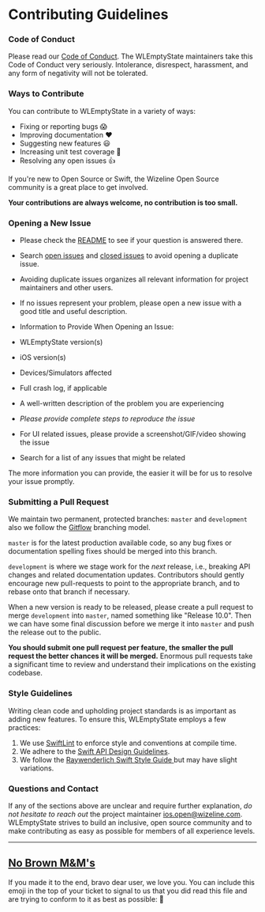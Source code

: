 # Contributing Guidelines

### Code of Conduct

Please read our [Code of Conduct](CODE_OF_CONDUCT.md).
The WLEmptyState maintainers take this Code of Conduct very seriously. Intolerance, disrespect, harassment, and any form of negativity will not be tolerated.

### Ways to Contribute

You can contribute to WLEmptyState in a variety of ways:

- Fixing or reporting bugs :scream:
- Improving documentation :heart:
- Suggesting new features :smiley:
- Increasing unit test coverage :pray:
- Resolving any open issues :+1:

If you're new to Open Source or Swift, the Wizeline Open Source community is a great place to get involved.

**Your contributions are always welcome, no contribution is too small.**

### Opening a New Issue

- Please check the [README](readme.md) to see if your question is answered there.
- Search [open issues](https://github.com/wizeline/WLEmptyState/issues?q=is%3Aopen+is%3Aissue) and [closed issues](https://github.com/wizeline/WLEmptyState/issues?q=is%3Aissue+is%3Aclosed) to avoid opening a duplicate issue.
- Avoiding duplicate issues organizes all relevant information for project maintainers and other users.
- If no issues represent your problem, please open a new issue with a good title and useful description.

- Information to Provide When Opening an Issue:
- WLEmptyState version(s)
- iOS version(s)
- Devices/Simulators affected
- Full crash log, if applicable
- A well-written description of the problem you are experiencing
- *Please provide complete steps to reproduce the issue*
- For UI related issues, please provide a screenshot/GIF/video showing the issue
- Search for a list of any issues that might be related

The more information you can provide, the easier it will be for us to resolve your issue promptly.

### Submitting a Pull Request

We maintain two permanent, protected branches: `master` and `development` also we follow the [Gitflow](https://datasift.github.io/gitflow/IntroducingGitFlow.html) branching model.

`master` is for the latest production available code, so any bug fixes or documentation spelling fixes should be merged into this branch.

`development` is where we stage work for the *next* release, i.e., breaking API changes and related documentation updates. Contributors should gently encourage new pull-requests to point to the appropriate branch, and to rebase onto that branch if necessary.

When a new version is ready to be released, please create a pull request to merge `development` into `master`, named something like "Release 10.0". Then we can have some final discussion before we merge it into `master` and push the release out to the public.

**You should submit one pull request per feature, the smaller the pull request the better chances it will be merged.**
Enormous pull requests take a significant time to review and understand their implications on the existing codebase.

### Style Guidelines

Writing clean code and upholding project standards is as important as adding new features. To ensure this, WLEmptyState employs a few practices:

1. We use [SwiftLint](https://github.com/realm/SwiftLint) to enforce style and conventions at compile time.
2. We adhere to the [Swift API Design Guidelines](https://swift.org/documentation/api-design-guidelines/).
3. We follow the [Raywenderlich Swift Style Guide ](https://github.com/raywenderlich/swift-style-guide) but may have slight variations.

### Questions and Contact

If any of the sections above are unclear and require further explanation, *do not hesitate to reach out* the project maintainer ios.open@wizeline.com.
WLEmptyState strives to build an inclusive, open source community and to make contributing as easy as possible for members of all experience levels.

----

## [No Brown M&M's](http://en.wikipedia.org/wiki/Van_Halen#Contract_riders)

If you made it to the end, bravo dear user, we love you. You can include this emoji in the top of your ticket to signal to us that you did read this file and are trying to conform to it as best as possible: :ghost:
